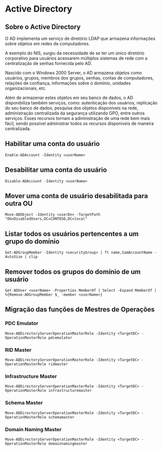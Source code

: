 # Active Directory

## Sobre o Active Directory

O AD implementa um serviço de diretório LDAP que armazena informações sobre objetos em redes de computadores.

A exemplo do NIS, surgiu da necessidade de se ter um único diretório corporativo para usuários acessarem múltiplos sistemas de rede com a centralização de senhas fornecida pelo AD.

Nascido com o Windows 2000 Server, o AD armazena objetos como usuários, grupos, membros dos grupos, senhas, contas de computadores, relações de confiança, informações sobre o domínio, unidades organizacionais, etc.

Além de armazenar estes objetos em seu banco de dados, o AD disponibiliza também serviços, como: autenticação dos usuários, replicação do seu banco de dados, pesquisa dos objetos disponíveis na rede, administração centralizada da segurança utilizando GPO, entre outros serviços. Esses recursos tornam a administração de uma rede bem mais fácil, sendo possível administrar todos os recursos disponíveis de maneira centralizada.

## Habilitar uma conta do usuário

```Enable-ADAccount -Identity <userName>```

## Desabilitar uma conta do usuário

```Disable-ADAccount -Identity <userName>```

## Mover uma conta de usuário desabilitada para outra OU

```Move-ADObject -Identity <userDn> -TargetPath "OU=DisabledUsers,DC=CONTOSO,DC=local"```

## Listar todos os usuários pertencentes a um grupo do domínio

```Get-ADGroupMember -Identity <securityGroup> | ft name,SamAccountName -AutoSize | clip```

## Remover todos os grupos do domínio de um usuário

```Get-ADUser <userName> -Properties MemberOf | Select -Expand MemberOf | %{Remove-ADGroupMember $_ -member <userName>}```

## Migração das funções de Mestres de Operações

### PDC Emulator

```Move-ADDirectoryServerOperationMasterRole -Identity <TargetDC> -OperationMasterRole pdcemulator```

### RID Master

```Move-ADDirectoryServerOperationMasterRole -Identity <TargetDC> -OperationMasterRole ridmaster```

### Infrastructure Master

```Move-ADDirectoryServerOperationMasterRole -Identity <TargetDC> -OperationMasterRole infrastructuremaster```

### Schema Master

```Move-ADDirectoryServerOperationMasterRole -Identity <TargetDC> -OperationMasterRole schemamaster```

### Domain Naming Master

```Move-ADDirectoryServerOperationMasterRole -Identity <TargetDC> -OperationMasterRole domainnamingmaster```

